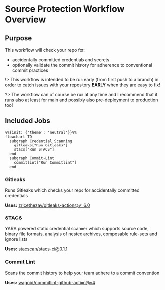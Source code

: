 # Source Protection Workflow Overview <!-- {docsify-ignore-all} -->

## Purpose

This workflow will check your repo for:

- accidentally committed credentials and secrets
- optionally validate the commit history for adherence to conventional commit practices

!> This workflow is intended to be run early (from first push to a branch) in order to catch issues with your repository **EARLY** when they are easy to fix!

?> The workflow can of course be run at any time and I recommend that it runs also at least for main and possibly also pre-deployment to production too!

## Included Jobs

```mermaid
%%{init: {'theme': 'neutral'}}%%
flowchart TD
  subgraph Credential Scanning
    gitleaks["Run Gitleaks"]
    stacs["Run STACS"]
  end
  subgraph Commit-Lint
    commitlint["Run Commitlint"]
  end
```

### Gitleaks

Runs Gitleaks which checks your repo for accidentally committed credentials

**Uses:** [zricethezav/gitleaks-action@v1.6.0](https://github.com/zricethezav/gitleaks-action)

### STACS

YARA powered static credential scanner which supports source code, binary file formats, analysis of 
nested archives, composable rule-sets and ignore lists

**Uses:** [stacscan/stacs-ci@0.1.1](https://github.com/stacscan/stacs-ci)

### Commit Lint

Scans the commit history to help your team adhere to a commit convention

**Uses:** [wagoid/commitlint-github-action@v4](https://github.com/wagoid/commitlint-github-action)